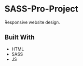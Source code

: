 # SASS-Pro-Project

<!DOCTYPE html>
<html lang="en">
<head>
    <meta charset="UTF-8">
</head>
<body>
    
  <p>Responsive website design.</p>
<h2 id="built-with">Built With</h2>
  <ul>
    <li>HTML</li>
    <li>SASS</li>
    <li>JS</li>
  </ul>
  <!-- <p>You can reach to Website, when you are click <a href="https://rrealestatewebsite.netlify.app/">HERE</a>.</p> -->

</body>
</html>

<!-- Screenshot ![RealEstateprojectgif](realestate.gif) -->

